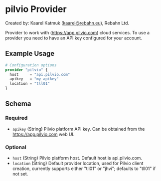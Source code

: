 # pilvio Provider

Created by: Kaarel Katmuk (kaarel@rebahn.eu), Rebahn Ltd.

Provider to work with (https://app.pilvio.com) cloud services. To use a provider you need to have an API key configured for your account.

## Example Usage

```terraform
# Configuration options
provider "pilvio" {
  host     = "api.pilvio.com"
  apikey   = "my apikey"
  location = "tll01"
}
```

<!-- schema generated by tfplugindocs -->
## Schema

### Required

- `apikey` (String) Pilvio platform API key. Can be obtained from the https://app.pilvio.com web UI.

### Optional

- `host` (String) Pilvio platform host. Default host is api.pilvio.com.
- `location` (String) Default provider location, used for Pilvio client creation, currently supports either "tll01" or "jhvi"; defaults to "tll01" if not set.
